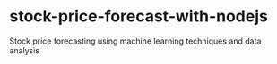 # stock-price-forecast-with-nodejs
Stock price forecasting using machine learning techniques and data analysis
